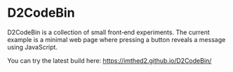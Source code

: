 # D2CodeBin

D2CodeBin is a collection of small front‑end experiments. The current example is a minimal web page where pressing a button reveals a message using JavaScript.

You can try the latest build here: https://imthed2.github.io/D2CodeBin/
